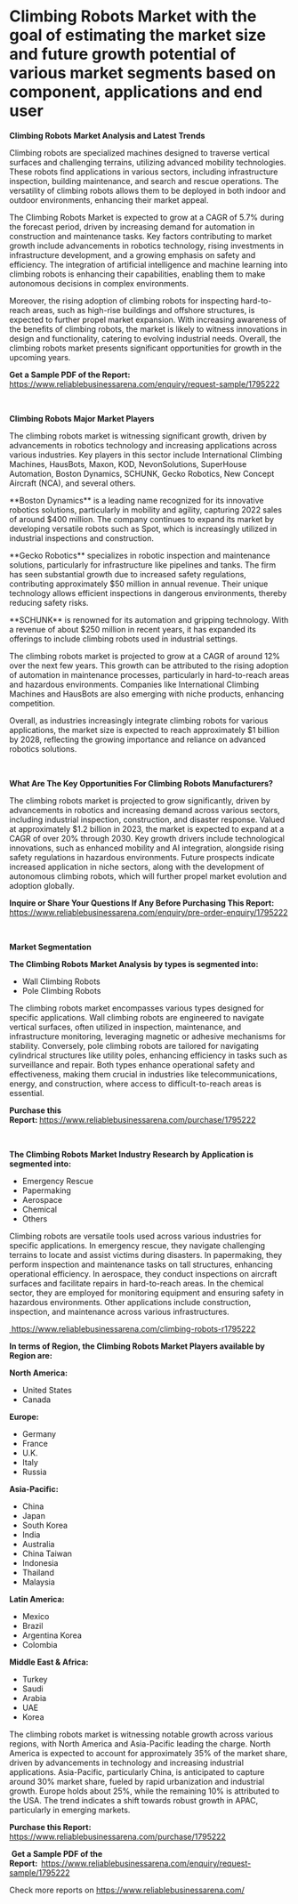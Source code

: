 <p><h1>Climbing Robots Market with the goal of estimating the market size and future growth potential of various market segments based on component, applications and end user</h1></p><p><strong>Climbing Robots Market Analysis and Latest Trends</strong></p>
<p><p>Climbing robots are specialized machines designed to traverse vertical surfaces and challenging terrains, utilizing advanced mobility technologies. These robots find applications in various sectors, including infrastructure inspection, building maintenance, and search and rescue operations. The versatility of climbing robots allows them to be deployed in both indoor and outdoor environments, enhancing their market appeal.</p><p>The Climbing Robots Market is expected to grow at a CAGR of 5.7% during the forecast period, driven by increasing demand for automation in construction and maintenance tasks. Key factors contributing to market growth include advancements in robotics technology, rising investments in infrastructure development, and a growing emphasis on safety and efficiency. The integration of artificial intelligence and machine learning into climbing robots is enhancing their capabilities, enabling them to make autonomous decisions in complex environments. </p><p>Moreover, the rising adoption of climbing robots for inspecting hard-to-reach areas, such as high-rise buildings and offshore structures, is expected to further propel market expansion. With increasing awareness of the benefits of climbing robots, the market is likely to witness innovations in design and functionality, catering to evolving industrial needs. Overall, the climbing robots market presents significant opportunities for growth in the upcoming years.</p></p>
<p><strong>Get a Sample PDF of the Report:&nbsp;</strong> <a href="https://www.reliablebusinessarena.com/enquiry/request-sample/1795222?utm_campaign=3504&utm_medium=2&utm_source=Github&utm_content=ia&utm_term=10042025&utm_id=climbing-robots">https://www.reliablebusinessarena.com/enquiry/request-sample/1795222</a></p>
<p>&nbsp;</p>
<p><strong>Climbing Robots Major Market Players</strong></p>
<p><p>The climbing robots market is witnessing significant growth, driven by advancements in robotics technology and increasing applications across various industries. Key players in this sector include International Climbing Machines, HausBots, Maxon, KOD, NevonSolutions, SuperHouse Automation, Boston Dynamics, SCHUNK, Gecko Robotics, New Concept Aircraft (NCA), and several others.</p><p>**Boston Dynamics** is a leading name recognized for its innovative robotics solutions, particularly in mobility and agility, capturing 2022 sales of around $400 million. The company continues to expand its market by developing versatile robots such as Spot, which is increasingly utilized in industrial inspections and construction.</p><p>**Gecko Robotics** specializes in robotic inspection and maintenance solutions, particularly for infrastructure like pipelines and tanks. The firm has seen substantial growth due to increased safety regulations, contributing approximately $50 million in annual revenue. Their unique technology allows efficient inspections in dangerous environments, thereby reducing safety risks.</p><p>**SCHUNK** is renowned for its automation and gripping technology. With a revenue of about $250 million in recent years, it has expanded its offerings to include climbing robots used in industrial settings. </p><p>The climbing robots market is projected to grow at a CAGR of around 12% over the next few years. This growth can be attributed to the rising adoption of automation in maintenance processes, particularly in hard-to-reach areas and hazardous environments. Companies like International Climbing Machines and HausBots are also emerging with niche products, enhancing competition.</p><p>Overall, as industries increasingly integrate climbing robots for various applications, the market size is expected to reach approximately $1 billion by 2028, reflecting the growing importance and reliance on advanced robotics solutions.</p></p>
<p>&nbsp;</p>
<p><strong>What Are The Key Opportunities For Climbing Robots Manufacturers?</strong></p>
<p><p>The climbing robots market is projected to grow significantly, driven by advancements in robotics and increasing demand across various sectors, including industrial inspection, construction, and disaster response. Valued at approximately $1.2 billion in 2023, the market is expected to expand at a CAGR of over 20% through 2030. Key growth drivers include technological innovations, such as enhanced mobility and AI integration, alongside rising safety regulations in hazardous environments. Future prospects indicate increased application in niche sectors, along with the development of autonomous climbing robots, which will further propel market evolution and adoption globally.</p></p>
<p><strong>Inquire or Share Your Questions If Any Before Purchasing This Report:</strong> <a href="https://www.reliablebusinessarena.com/enquiry/pre-order-enquiry/1795222?utm_campaign=3504&utm_medium=2&utm_source=Github&utm_content=ia&utm_term=10042025&utm_id=climbing-robots">https://www.reliablebusinessarena.com/enquiry/pre-order-enquiry/1795222</a></p>
<p>&nbsp;</p>
<p><strong>Market Segmentation</strong></p>
<p><strong>The Climbing Robots Market Analysis by types is segmented into:</strong></p>
<p><ul><li>Wall Climbing Robots</li><li>Pole Climbing Robots</li></ul></p>
<p><p>The climbing robots market encompasses various types designed for specific applications. Wall climbing robots are engineered to navigate vertical surfaces, often utilized in inspection, maintenance, and infrastructure monitoring, leveraging magnetic or adhesive mechanisms for stability. Conversely, pole climbing robots are tailored for navigating cylindrical structures like utility poles, enhancing efficiency in tasks such as surveillance and repair. Both types enhance operational safety and effectiveness, making them crucial in industries like telecommunications, energy, and construction, where access to difficult-to-reach areas is essential.</p></p>
<p><strong>Purchase this Report:&nbsp;</strong><a href="https://www.reliablebusinessarena.com/purchase/1795222?utm_campaign=3504&utm_medium=2&utm_source=Github&utm_content=ia&utm_term=10042025&utm_id=climbing-robots">https://www.reliablebusinessarena.com/purchase/1795222</a></p>
<p>&nbsp;</p>
<p><strong>The Climbing Robots Market Industry Research by Application is segmented into:</strong></p>
<p><ul><li>Emergency Rescue</li><li>Papermaking</li><li>Aerospace</li><li>Chemical</li><li>Others</li></ul></p>
<p><p>Climbing robots are versatile tools used across various industries for specific applications. In emergency rescue, they navigate challenging terrains to locate and assist victims during disasters. In papermaking, they perform inspection and maintenance tasks on tall structures, enhancing operational efficiency. In aerospace, they conduct inspections on aircraft surfaces and facilitate repairs in hard-to-reach areas. In the chemical sector, they are employed for monitoring equipment and ensuring safety in hazardous environments. Other applications include construction, inspection, and maintenance across various infrastructures.</p></p>
<p><a href="https://www.reliablebusinessarena.com/climbing-robots-r1795222?utm_campaign=3504&utm_medium=2&utm_source=Github&utm_content=ia&utm_term=10042025&utm_id=climbing-robots">&nbsp;https://www.reliablebusinessarena.com/climbing-robots-r1795222</a></p>
<p><strong>In terms of Region, the Climbing Robots Market Players available by Region are:</strong></p>
<p>
    <p> <strong> North America: </strong>
        <ul>
            <li>United States</li>
            <li>Canada</li>
        </ul>
        </p> 
    <p> <strong> Europe: </strong>
        <ul>
            <li>Germany</li>
            <li>France</li>
            <li>U.K.</li>
            <li>Italy</li>
            <li>Russia</li>
        </ul>
        </p> 
    <p> <strong> Asia-Pacific: </strong>
        <ul>
            <li>China</li>
            <li>Japan</li>
            <li>South Korea</li>
            <li>India</li>
            <li>Australia</li>
            <li>China Taiwan</li>
            <li>Indonesia</li>
            <li>Thailand</li>
            <li>Malaysia</li>
        </ul>
        </p> 
    <p> <strong> Latin America: </strong>
        <ul>
            <li>Mexico</li>
            <li>Brazil</li>
            <li>Argentina Korea</li>
            <li>Colombia</li>
        </ul>
        </p> 
    <p> <strong> Middle East & Africa: </strong>
        <ul>
            <li>Turkey</li>
            <li>Saudi</li>
            <li>Arabia</li>
            <li>UAE</li>
            <li>Korea</li>
        </ul>
    </p>
    </p>
<p><p>The climbing robots market is witnessing notable growth across various regions, with North America and Asia-Pacific leading the charge. North America is expected to account for approximately 35% of the market share, driven by advancements in technology and increasing industrial applications. Asia-Pacific, particularly China, is anticipated to capture around 30% market share, fueled by rapid urbanization and industrial growth. Europe holds about 25%, while the remaining 10% is attributed to the USA. The trend indicates a shift towards robust growth in APAC, particularly in emerging markets.</p></p>
<p><strong>Purchase this Report: </strong><a href="https://www.reliablebusinessarena.com/purchase/1795222?utm_campaign=3504&utm_medium=2&utm_source=Github&utm_content=ia&utm_term=10042025&utm_id=climbing-robots">https://www.reliablebusinessarena.com/purchase/1795222</a></p>
<p>&nbsp;<strong>Get a Sample PDF of the Report:&nbsp;&nbsp;</strong><a href="https://www.reliablebusinessarena.com/enquiry/request-sample/1795222?utm_campaign=3504&utm_medium=2&utm_source=Github&utm_content=ia&utm_term=10042025&utm_id=climbing-robots">https://www.reliablebusinessarena.com/enquiry/request-sample/1795222</a></p>
<p><strong></strong></p>
<p>Check more reports on <a href="https://www.reliablebusinessarena.com/?utm_campaign=3504&utm_medium=2&utm_source=Github&utm_content=ia&utm_term=10042025&utm_id=climbing-robots">https://www.reliablebusinessarena.com/</a></p>